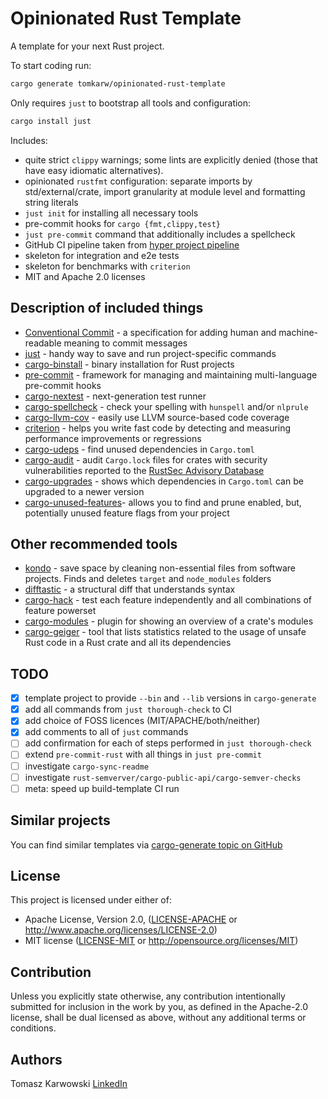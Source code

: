 # Opinionated Rust Template
A template for your next Rust project.

To start coding run:
```bash
cargo generate tomkarw/opinionated-rust-template
```

Only requires `just` to bootstrap all tools and configuration:
```bash
cargo install just
```

Includes:
- quite strict `clippy` warnings; some lints are explicitly denied (those that have easy idiomatic alternatives).
- opinionated `rustfmt` configuration: separate imports by std/external/crate,
    import granularity at module level and formatting string literals
- `just init` for installing all necessary tools
- pre-commit hooks for `cargo {fmt,clippy,test}`
- `just pre-commit` command that additionally includes a spellcheck
-  GitHub CI pipeline taken from [hyper project pipeline]
- skeleton for integration and e2e tests
- skeleton for benchmarks with `criterion`
- MIT and Apache 2.0 licenses

## Description of included things
- [Conventional Commit] - a specification for adding human and machine-readable meaning to commit messages
- [just] - handy way to save and run project-specific commands
- [cargo-binstall] - binary installation for Rust projects
- [pre-commit] - framework for managing and maintaining multi-language pre-commit hooks
- [cargo-nextest] - next-generation test runner
- [cargo-spellcheck] - check your spelling with `hunspell` and/or `nlprule`
- [cargo-llvm-cov] - easily use LLVM source-based code coverage
- [criterion] - helps you write fast code by detecting and measuring performance improvements or regressions
- [cargo-udeps] - find unused dependencies in `Cargo.toml`
- [cargo-audit] - audit `Cargo.lock` files for crates with security vulnerabilities reported to the [RustSec Advisory Database]
- [cargo-upgrades] - shows which dependencies in `Cargo.toml` can be upgraded to a newer version
- [cargo-unused-features]- allows you to find and prune enabled, but, potentially unused feature flags from your project

## Other recommended tools
- [kondo] - save space by cleaning non-essential files from software projects. Finds and deletes `target` and `node_modules` folders
- [difftastic] - a structural diff that understands syntax
- [cargo-hack] - test each feature independently and all combinations of feature powerset
- [cargo-modules] - plugin for showing an overview of a crate's modules
- [cargo-geiger] - tool that lists statistics related to the usage of unsafe Rust code in a Rust crate and all its dependencies

## TODO
- [x] template project to provide `--bin` and `--lib` versions in `cargo-generate`
- [x] add all commands from `just thorough-check` to CI
- [x] add choice of FOSS licences (MIT/APACHE/both/neither)
- [x] add comments to all of `just` commands
- [ ] add confirmation for each of steps performed in `just thorough-check`
- [ ] extend `pre-commit-rust` with all things in `just pre-commit`
- [ ] investigate `cargo-sync-readme`
- [ ] investigate `rust-semverver/cargo-public-api/cargo-semver-checks`
- [ ] meta: speed up build-template CI run

## Similar projects

You can find similar templates via [cargo-generate topic on GitHub]

## License

This project is licensed under either of:
* Apache License, Version 2.0, ([LICENSE-APACHE] or http://www.apache.org/licenses/LICENSE-2.0)
* MIT license ([LICENSE-MIT] or http://opensource.org/licenses/MIT)

## Contribution

Unless you explicitly state otherwise, any contribution intentionally submitted for inclusion in the work by you, as
defined in the Apache-2.0 license, shall be dual licensed as above, without any additional terms or conditions.

## Authors

Tomasz Karwowski
[LinkedIn]

[//]: # (general links)
[hyper project pipeline]: https://github.com/hyperium/hyper/blob/master/.github/workflows/CI.yml

[just]: https://github.com/casey/just#readme
[cargo-binstall]: https://github.com/cargo-bins/cargo-binstall
[Conventional Commit]: https://www.conventionalcommits.org/en/v1.0.0/
[pre-commit]: https://pre-commit.com/
[cargo-nextest]: https://github.com/nextest-rs/nextest#readme
[cargo-spellcheck]: https://github.com/drahnr/cargo-spellcheck#readme
[cargo-llvm-cov]: https://github.com/taiki-e/cargo-llvm-cov
[criterion]: https://github.com/bheisler/criterion.rs#quickstart
[cargo-udeps]: https://github.com/est31/cargo-udeps
[cargo-audit]: https://github.com/rustsec/rustsec/tree/HEAD/cargo-audit#readme
[RustSec Advisory Database]: https://github.com/RustSec/advisory-db/#readme
[cargo-upgrades]: https://gitlab.com/kornelski/cargo-upgrades/-/blob/main/README.md
[cargo-unused-features]: https://github.com/timonpost/cargo-unused-features#readme

[kondo]: https://github.com/tbillington/kondo
[difftastic]: https://github.com/Wilfred/difftastic
[cargo-hack]: https://github.com/taiki-e/cargo-hack/#readme
[cargo-modules]: https://github.com/regexident/cargo-modules#readme
[cargo-geiger]: https://github.com/rust-secure-code/cargo-geiger/tree/HEAD/cargo-geiger#readme

[cargo-generate topic on GitHub]: https://github.com/topics/cargo-generate

[LICENSE-APACHE]: ./LICENSE-APACHE
[LICENSE-MIT]: ./LICENSE-MIT

[LinkedIn]: https://www.linkedin.com/in/tomek-karwowski/
